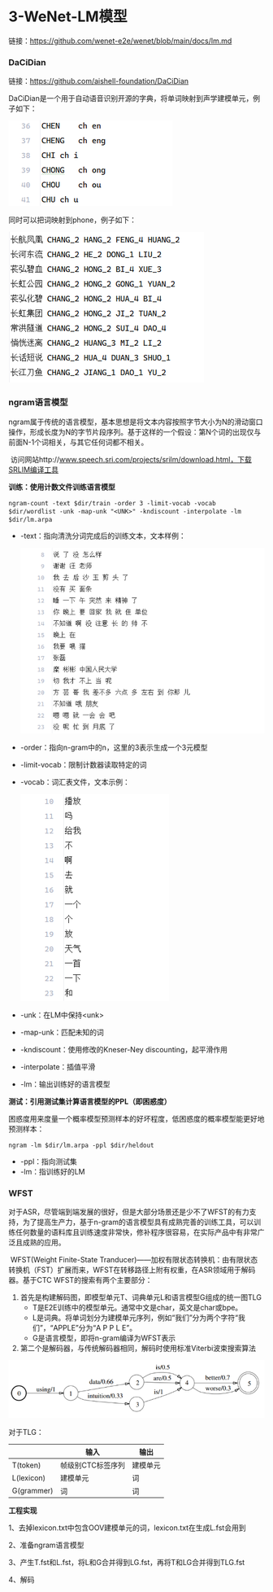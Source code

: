 # 3-WeNet-LM模型

链接：https://github.com/wenet-e2e/wenet/blob/main/docs/lm.md

### DaCiDian

链接：https://github.com/aishell-foundation/DaCiDian

​	DaCiDian是一个用于自动语音识别开源的字典，将单词映射到声学建模单元，例子如下：

![](../../figs.assets/image-20230521101709814.png)

同时可以把词映射到phone，例子如下：

![](../../figs.assets/image-20230521101930179.png)



### ngram语言模型

​	ngram属于传统的语言模型，基本思想是将文本内容按照字节大小为N的滑动窗口操作，形成长度为N的字节片段序列。基于这样的一个假设：第N个词的出现仅与前面N-1个词相关，与其它任何词都不相关。

​	访问网站http://www.speech.sri.com/projects/srilm/download.html，下载SRLIM编译工具

**训练：使用计数文件训练语言模型**

```
ngram-count -text $dir/train -order 3 -limit-vocab -vocab $dir/wordlist -unk -map-unk "<UNK>" -kndiscount -interpolate -lm $dir/lm.arpa
```

- -text：指向清洗分词完成后的训练文本，文本样例：

  ![](../../figs.assets/image-20230521105005247.png)

- -order：指向n-gram中的n，这里的3表示生成一个3元模型

- -limit-vocab：限制计数器读取特定的词

- -vocab：词汇表文件，文本示例：

  ![](../../figs.assets/image-20230521105443522.png)

- -unk：在LM中保持\<unk>

- -map-unk：匹配未知的词

- -kndiscount：使用修改的Kneser-Ney discounting，起平滑作用

- -interpolate：插值平滑

- -lm：输出训练好的语言模型

**测试：引用测试集计算语言模型的PPL（即困惑度）**

困惑度用来度量一个概率模型预测样本的好坏程度，低困惑度的概率模型能更好地预测样本：

```
ngram -lm $dir/lm.arpa -ppl $dir/heldout
```

- -ppl：指向测试集
- -lm：指训练好的LM

### WFST

​	对于ASR，尽管端到端发展的很好，但是大部分场景还是少不了WFST的有力支持，为了提高生产力，基于n-gram的语言模型具有成熟完善的训练工具，可以训练任何数量的语料库且训练速度非常快，修补程序很容易，在实际产品中有非常广泛且成熟的应用。

​	WFST(Weight Finite-State Tranducer)——加权有限状态转换机：由有限状态转换机（FST）扩展而来，WFST在转移路径上附有权重，在ASR领域用于解码器。基于CTC WFST的搜索有两个主要部分：

1. 首先是构建解码图，即模型单元T、词典单元L和语言模型G组成的统一图TLG
   - T是E2E训练中的模型单元。通常中文是char，英文是char或bpe。
   - L是词典。将单词划分为建模单元序列，例如“我们”分为两个字符“我 们”，“APPLE”分为“A P P L E”。
   - G是语言模型，即将n-gram编译为WFST表示
2. 第二个是解码器，与传统解码器相同，解码时使用标准Viterbi波束搜索算法

![](../../figs.assets/image-20230521113152739.png)

对于TLG：

|            | 输入              | 输出     |
| ---------- | ----------------- | -------- |
| T(token)   | 帧级别CTC标签序列 | 建模单元 |
| L(lexicon) | 建模单元          | 词       |
| G(grammer) | 词                | 词       |

**工程实现**

1、去掉lexicon.txt中包含OOV建模单元的词，lexicon.txt在生成L.fst会用到

2、准备ngram语言模型

3、产生T.fst和L.fst，将L和G合并得到LG.fst，再将T和LG合并得到TLG.fst

4、解码